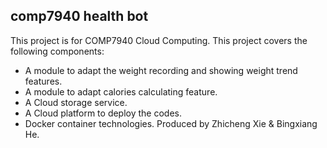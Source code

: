 ## comp7940 health bot
This project is for COMP7940 Cloud Computing.
This project covers the following components:
- A module to adapt the weight recording and showing weight trend features.
- A module to adapt calories calculating feature.
- A Cloud storage service.
- A Cloud platform to deploy the codes.
- Docker container technologies.
Produced by Zhicheng Xie & Bingxiang He.
